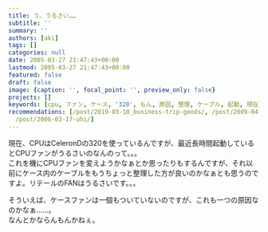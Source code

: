 ```yaml
---
title: う、うるさい……
subtitle: ''
summary: ''
authors: [aki]
tags: []
categories: null
date: 2005-03-27 21:47:43+00:00
lastmod: 2005-03-27 21:47:43+00:00
featured: false
draft: false
image: {caption: '', focal_point: '', preview_only: false}
projects: []
keywords: [cpu, ファン, ケース, '320', もん, 原因, 整理, ケーブル, 起動, 現在]
recommendations: [/post/2019-03-10_business-trip-goods/, /post/2009-04-26-tiyanneruhasonomama-vol-dot-1/,
  /post/2006-03-17-uhi/]
---
```

現在、CPUはCeleronDの320を使っているんですが、最近長時間起動しているとCPUファンがうるさいのなんのって。。。  
これを機にCPUファンを変えようかなぁとか思ったりもするんですが、それ以前にケース内のケーブルをもうちょっと整理した方が良いのかなぁとも思うのですよ。リテールのFANはうるさいです。。。  
  
そういえば、ケースファンは一個もついていないのですが、これも一つの原因なのかなぁ……。  
なんとかならんもんかねぇ。


